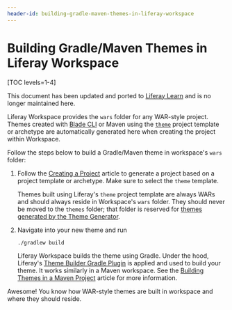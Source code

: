 ```yaml
---
header-id: building-gradle-maven-themes-in-liferay-workspace
---
```


# Building Gradle/Maven Themes in Liferay Workspace

[TOC levels=1-4]

<aside class="alert alert-info">
  <span class="wysiwyg-color-blue120">This document has been updated and ported to <a href="
https://learn.liferay.com/dxp/latest/en/building-applications/tooling/liferay-workspace/creating-code-with-liferay-workspace.html
">Liferay Learn</a> and is no longer maintained here.</span>
</aside>

Liferay Workspace provides the `wars` folder for any WAR-style project. Themes
created with
[Blade CLI](/docs/7-2/reference/-/knowledge_base/r/blade-cli) or Maven
using the
[`theme`](/docs/7-2/reference/-/knowledge_base/r/theme-template) project
template or archetype are automatically generated here when creating the project
within Workspace.

Follow the steps below to build a Gradle/Maven theme in workspace's `wars`
folder:

1.  Follow the
    [Creating a Project](/docs/7-2/reference/-/knowledge_base/r/creating-a-project)
    article to generate a project based on a project template or archetype. Make
    sure to select the `theme` template.

    Themes built using Liferay's `theme` project template are always WARs and
    should always reside in Workspace's `wars` folder. They should never be
    moved to the `themes` folder; that folder is reserved for
    [themes generated by the Theme Generator](/docs/7-2/reference/-/knowledge_base/r/building-node-js-themes-in-liferay-workspace).

2.  Navigate into your new theme and run

    ```bash
    ./gradlew build
    ```

    Liferay Workspace builds the theme using Gradle. Under the hood, Liferay's 
    [Theme Builder Gradle Plugin](/docs/7-2/reference/-/knowledge_base/r/theme-builder-gradle-plugin)
    is applied and used to build your theme. It works similarly in a Maven
    workspace. See the 
    [Building Themes in a Maven Project](/docs/7-1/frameworks/-/knowledge_base/frameworks/building-themes-in-a-maven-project)
    article for more information.

Awesome! You know how WAR-style themes are built in workspace and where they
should reside.

